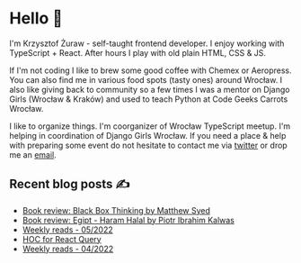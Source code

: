 # Hello 👋

I'm Krzysztof Żuraw - self-taught frontend developer. I enjoy working with TypeScript + React.
After hours I play with old plain HTML, CSS & JS.

If I'm not coding I like to brew some good coffee with Chemex or Aeropress. You can also find me in
various food spots (tasty ones) around Wrocław. I also like giving back to community so a few times
I was a mentor on Django Girls (Wrocław & Kraków) and used to teach Python at Code Geeks Carrots Wrocław.

I like to organize things. I'm coorganizer of Wrocław TypeScript meetup.
I'm helping in coordination of Django Girls Wrocław.
If you need a place & help with preparing some event do not hesitate to contact me via
[twitter](https://twitter.com/krzysztof_zuraw) or drop me an [email](mailto:github@kzuraw.com).

## Recent blog posts ✍️

<!-- FEED-START -->
- [Book review: Black Box Thinking by Matthew Syed](https://krzysztofzuraw.com/blog/2022/book-black-box-thinking/)
- [Book review: Egipt - Haram Halal by Piotr Ibrahim Kalwas](https://krzysztofzuraw.com/blog/2021/book-egipt-haram-halal/)
- [Weekly reads - 05/2022](https://krzysztofzuraw.com/blog/2022/weekly-05/)
- [HOC for React Query](https://krzysztofzuraw.com/blog/2021/hoc-react-query/)
- [Weekly reads - 04/2022](https://krzysztofzuraw.com/blog/2022/weekly-04/)
<!-- FEED-END -->